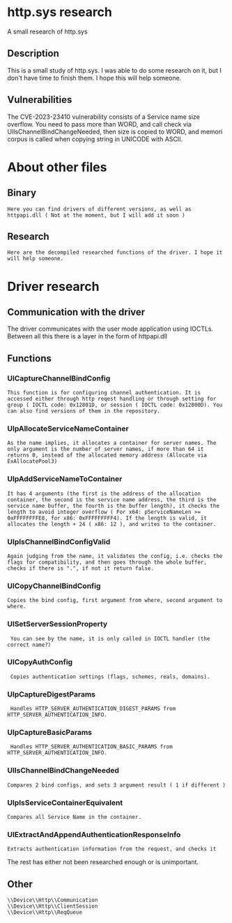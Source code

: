 # http.sys research
 A small research of http.sys

## Description
 This is a small study of http.sys. I was able to do some research on it, but I don't have time to finish them. I hope this will help someone.

## Vulnerabilities
The CVE-2023-23410 vulnerability consists of a Service name size overflow. You need to pass more than WORD, and call check via UlIsChannelBindChangeNeeded, then size is copied to WORD, and memori corpus is called when copying string in UNICODE with ASCII.


# About other files
  ## Binary
    Here you can find drivers of different versions, as well as httpapi.dll ( Not at the moment, but I will add it soon )
  ## Research
    Here are the decompiled researched functions of the driver. I hope it will help someone.
# Driver research
## Communication with the driver
 The driver communicates with the user mode application using IOCTLs. Between all this there is a layer in the form of httpapi.dll
## Functions
 ### UlCaptureChannelBindConfig
    This function is for configuring channel authentication. It is accessed either through http reqest handling or through setting for group ( IOCTL code: 0x12801D, or session ( IOCTL code: 0x12800D). You can also find versions of them in the repository. 
 ### UlpAllocateServiceNameContainer
    As the name implies, it allocates a container for server names. The only argument is the number of server names, if more than 64 it returns 0, instead of the allocated memory address (Allocate via ExAllocatePool3)
 ### UlpAddServiceNameToContainer
    It has 4 arguments (the first is the address of the allocation container, the second is the service name address, the third is the service name buffer, the fourth is the buffer length), it checks the length to avoid integer overflow ( For x64: pServiceNameLen >= 0xFFFFFFFFE8, for x86: 0xFFFFFFFFF4). If the length is valid, it allocates the length + 24 ( x86: 12 ), and writes to the container.
 ### UlpIsChannelBindConfigValid
    Again judging from the name, it validates the config, i.e. checks the flags for compatibility, and then goes through the whole buffer, checks if there is ".", if not it return false.
 ### UlCopyChannelBindConfig
    Copies the bind config, first argument from where, second argument to where.
 ### UlSetServerSessionProperty
     You can see by the name, it is only called in IOCTL handler (the correct name?)
 ### UlCopyAuthConfig
     Copies authentication settings (flags, schemes, reals, domains).
 ### UlpCaptureDigestParams
     Handles HTTP_SERVER_AUTHENTICATION_DIGEST_PARAMS from HTTP_SERVER_AUTHENTICATION_INFO.
 ### UlpCaptureBasicParams
     Handles HTTP_SERVER_AUTHENTICATION_BASIC_PARAMS from HTTP_SERVER_AUTHENTICATION_INFO.
 ### UlIsChannelBindChangeNeeded
    Compares 2 bind configs, and sets 3 argument result ( 1 if different )
 ### UlpIsServiceContainerEquivalent
    Compares all Service Name in the container. 
 ### UlExtractAndAppendAuthenticationResponseInfo
    Extracts authentication information from the request, and checks it 

The rest has either not been researched enough or is unimportant.
## Other
    \\Device\\Http\\Communication
    \\Device\\Http\\ClientSession
    \\Device\\Http\\ReqQueue


